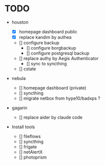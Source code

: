 # TODO

- houston
  - [x] homepage dashboard public
  - [x] replace kandim by authea
  - [] configure backup
    - [] configure borgbackup
    - [] configure postgresql backup
  - [] replace authy by Aegis Authenticator
    - [] sync to syncthing
  - [] cstate

- nebula
  - [] homepage dashboard (private)
  - [] syncthing
  - [] migrate netbox from hype10/badxps ?

- gagarin
  - [] replace aider by claude code

- Install tools
  - [] fileflows
  - [] syncthing
  - [] frigate
  - [] netAlertX
  - [] photoprism
